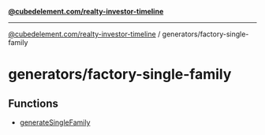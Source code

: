 [**@cubedelement.com/realty-investor-timeline**](../../index.md)

---

[@cubedelement.com/realty-investor-timeline](../../modules.md) / generators/factory-single-family

# generators/factory-single-family

## Functions

- [generateSingleFamily](functions/generateSingleFamily.md)
